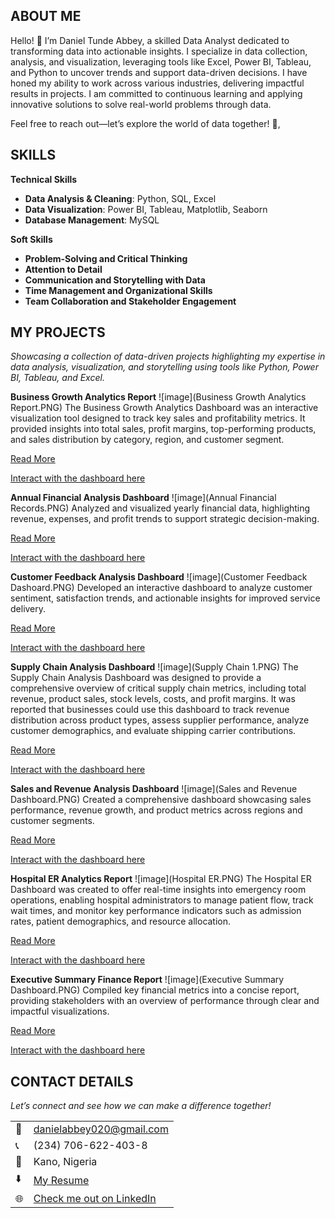 ## ABOUT ME 
Hello! 👋 I’m Daniel Tunde Abbey, a skilled Data Analyst dedicated to transforming data into actionable insights. I specialize in data collection, analysis, and visualization, leveraging tools like Excel, Power BI, Tableau, and Python to uncover trends and support data-driven decisions. I have honed my ability to work across various industries, delivering impactful results in projects. I am committed to continuous learning and applying innovative solutions to solve real-world problems through data.


Feel free to reach out—let’s explore the world of data together! 🌟, 


## SKILLS
**Technical Skills**  
- **Data Analysis & Cleaning**: Python, SQL, Excel  
- **Data Visualization**: Power BI, Tableau, Matplotlib, Seaborn  
- **Database Management**: MySQL


**Soft Skills**  
- **Problem-Solving and Critical Thinking**  
- **Attention to Detail**  
- **Communication and Storytelling with Data**  
- **Time Management and Organizational Skills**  
- **Team Collaboration and Stakeholder Engagement**  

## MY PROJECTS
*Showcasing a collection of data-driven projects highlighting my expertise in data analysis, visualization, and storytelling using tools like Python, Power BI, Tableau, and Excel.*


**Business Growth Analytics Report**
![image](Business Growth Analytics Report.PNG)
The Business Growth Analytics Dashboard was an interactive visualization tool designed to track key sales and profitability metrics. It provided insights into total sales, profit margins, top-performing products, and sales distribution by category, region, and customer segment. 

[Read More](https://github.com/Daniel-Tunde-Abbey/Business-Growth-Analytics-Report)

[Interact with the dashboard here](https://app.powerbi.com/links/417dEnjpW3?ctid=f73bbd3e-2c86-40d1-8fff-d2c041f1c075&pbi_source=linkShare)


**Annual Financial Analysis Dashboard**
![image](Annual Financial Records.PNG)
Analyzed and visualized yearly financial data, highlighting revenue, expenses, and profit trends to support strategic decision-making.

[Read More](https://github.com/Daniel-Tunde-Abbey/Annual-Financial-Records-Analysis)

[Interact with the dashboard here](https://app.powerbi.com/links/npYppGqAtW?ctid=f73bbd3e-2c86-40d1-8fff-d2c041f1c075&pbi_source=linkShare)


**Customer Feedback Analysis Dashboard**
![image](Customer Feedback Dashoard.PNG)
Developed an interactive dashboard to analyze customer sentiment, satisfaction trends, and actionable insights for improved service delivery.

[Read More](https://github.com/Daniel-Tunde-Abbey/Customer-Feedback-Analysis-Dashboard)

[Interact with the dashboard here](https://1drv.ms/x/c/81a758a4a49cfbb0/ERzxBBuVhMBIh7bY21f5MN0B1GbCT60BQaUNeYNP84UuYQ?e=Yp0H2p)


**Supply Chain Analysis Dashboard**
![image](Supply Chain 1.PNG)
The Supply Chain Analysis Dashboard was designed to provide a comprehensive overview of critical supply chain metrics, including total revenue, product sales, stock levels, costs, and profit margins. It was reported that businesses could use this dashboard to track revenue distribution across product types, assess supplier performance, analyze customer demographics, and evaluate shipping carrier contributions. 

[Read More](https://github.com/Daniel-Tunde-Abbey/Supply-Chain-Analysis-Dashboard)

[Interact with the dashboard here](https://app.powerbi.com/links/cHyto1e900?ctid=f73bbd3e-2c86-40d1-8fff-d2c041f1c075&pbi_source=linkShare)



**Sales and Revenue Analysis Dashboard**
![image](Sales and Revenue Dashboard.PNG)
Created a comprehensive dashboard showcasing sales performance, revenue growth, and product metrics across regions and customer segments.

[Read More](https://github.com/Daniel-Tunde-Abbey/Sales-and-Revenue-Analysis-Dashboard)

[Interact with the dashboard here](https://1drv.ms/x/c/81a758a4a49cfbb0/EV7Fi9VVn-FNjb1MCQ1_Eb4BUqCuwC-UW9MnGuV93MZn5Q?e=g0TKNg)


**Hospital ER Analytics Report**
![image](Hospital ER.PNG)
The Hospital ER Dashboard was created to offer real-time insights into emergency room operations, enabling hospital administrators to manage patient flow, track wait times, and monitor key performance indicators such as admission rates, patient demographics, and resource allocation. 

[Read More](https://github.com/Daniel-Tunde-Abbey/Hospital-ER-Analytics-Report)

[Interact with the dashboard here](https://app.powerbi.com/links/4PxbhKhQF9?ctid=f73bbd3e-2c86-40d1-8fff-d2c041f1c075&pbi_source=linkShare)


**Executive Summary Finance Report**
![image](Executive Summary Dashboard.PNG)
Compiled key financial metrics into a concise report, providing stakeholders with an overview of performance through clear and impactful visualizations.

[Read More](https://github.com/Daniel-Tunde-Abbey/Executive-Summary-Finance-Report)

[Interact with the dashboard here](https://app.powerbi.com/links/sIuaSHhriF?ctid=f73bbd3e-2c86-40d1-8fff-d2c041f1c075&pbi_source=linkShare)


## CONTACT DETAILS

*Let’s connect and see how we can make a difference together!*
<table>
  <tbody>
    <tr> 
      <td>📧</td>
      <td><a href="mailto:danielabbey020@gmail.com">danielabbey020@gmail.com</a></td>
    </tr>
    <tr>
      <td>📞</td>
      <td>(234) 706-622-403-8</td>
    </tr>
    <tr>
      <td>📍</td>
      <td>Kano, Nigeria</td>    
    </tr>
    <tr>
      <td>⬇️</td>
      <td><a href="Daniel Tunde Abbey Resume.pdf">My Resume</a></td>
    </tr>
    <tr>
      <td>🌐</td>
       <td><a href="https://linkedin.com/in/daniel-tunde-abbey-8a5479261">Check me out on LinkedIn</a></td>
  </tbody>
</table>
